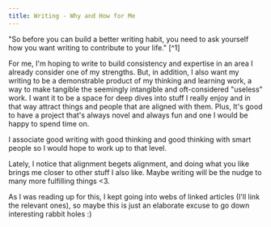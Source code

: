 ```yaml
---
title: Writing - Why and How for Me
---
```

"So before you can build a better writing habit, you need to ask yourself how you want writing to contribute to your life." [^1]

For me, I'm hoping to write to build consistency and expertise in an area I already consider one of my strengths. But, in addition, I also want my writing to be a demonstrable product of my thinking and learning work, a way to make tangible the seemingly intangible and oft-considered "useless" work.  I want it to be a space for deep dives into stuff I really enjoy and in that way attract things and people that are aligned with them.  Plus, It's good to have a project that's always novel and always fun and one I would be happy to spend time on.

I associate good writing with good thinking and good thinking with smart people so I would hope to work up to that level.

Lately, I notice that alignment begets alignment, and doing what you like brings me closer to other stuff I also like. Maybe writing will be the nudge to many more fulfilling things <3.

As I was reading up for this, I kept going into webs of linked articles (I'll link the relevant ones), so maybe this is just an elaborate excuse to go down interesting rabbit holes :)